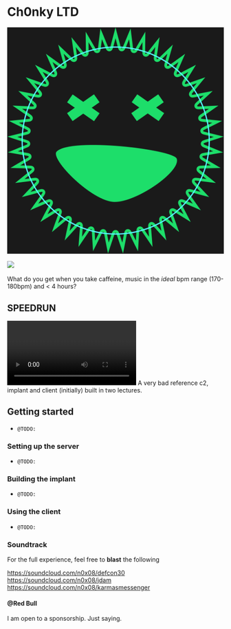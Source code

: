 # Ch0nky LTD


![](./img/green_logo.png)

![](./img/green.gif)


What do you get when you take caffeine, music in the *ideal* bpm range (170-180bpm) and < 4 hours? 
## SPEEDRUN
![](./img/sanic-the-hedgehob.mp4)
A  very bad reference  c2, implant and client (initially) built in two lectures. 



## Getting started
- `@TODO:`


### Setting up the server
- `@TODO:`

### Building the implant 
- `@TODO:`

### Using the client 
- `@TODO:`


### Soundtrack 
For the full experience, feel free to **blast** the following

https://soundcloud.com/n0x08/defcon30
https://soundcloud.com/n0x08/jdam
https://soundcloud.com/n0x08/karmasmessenger



#### @Red Bull 
I am open to a sponsorship. Just saying. 


